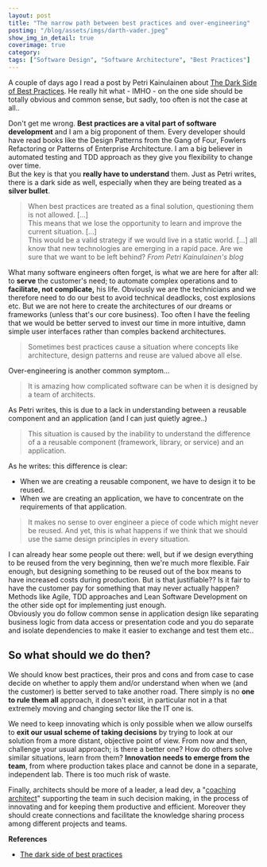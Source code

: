 ```yaml
---
layout: post
title: "The narrow path between best practices and over-engineering"
postimg: "/blog/assets/imgs/darth-vader.jpeg"
show_img_in_detail: true
coverimage: true
category: 
tags: ["Software Design", "Software Architecture", "Best Practices"]
---
```


A couple of days ago I read a post by Petri Kainulainen about [The Dark Side of Best Practices](http://www.petrikainulainen.net/software-development/processes/the-dark-side-of-best-practices/). He really hit what - IMHO - on the one side should be totally obvious and common sense, but sadly, too often is not the case at all..

Don't get me wrong. **Best practices are a vital part of software development** and I am a big proponent of them. Every developer should have read books like the Design Patterns from the Gang of Four, Fowlers Refactoring or Patterns of Enterprise Architecture. I am a big believer in automated testing and TDD approach as they give you flexibility to change over time.  
But the key is that you **really have to understand** them. Just as Petri writes, there is a dark side as well, especially when they are being treated as a **silver bullet**.

> When best practices are treated as a final solution, questioning them is not allowed. \[...\]  
> This means that we lose the opportunity to learn and improve the current situation. \[...\]  
> This would be a valid strategy if we would live in a static world. \[...\] all know that new technologies are emerging in a rapid pace. Are we sure that we want to be left behind? <cite>From Petri Kainulainen's blog</cite>

What many software engineers often forget, is what we are here for after all: to **serve** the customer's need; to automate complex operations and to **facilitate, not complicate,** his life. Obviously we are the technicians and we therefore need to do our best to avoid technical deadlocks, cost explosions etc. But we are not here to create the architectures of our dreams or frameworks (unless that's our core business). Too often I have the feeling that we would be better served to invest our time in more intuitive, damn simple user interfaces rather than comples backend architectures.

> Sometimes best practices cause a situation where concepts like architecture, design patterns and reuse are valued above all else. 

Over-engineering is another common symptom...

> It is amazing how complicated software can be when it is designed by a team of architects.

As Petri writes, this is due to a lack in understanding between a reusable component and an application (and I can just quietly agree..)

> This situation is caused by the inability to understand the difference of a a reusable component (framework, library, or service) and an application.

As he writes: this difference is clear:

- When we are creating a reusable component, we have to design it to be reused.
- When we are creating an application, we have to concentrate on the requirements of that application.

> It makes no sense to over engineer a piece of code which might never be reused. And yet, this is what happens if we think that we should use the same design principles in every situation.

I can already hear some people out there: well, but if we design everything to be reused from the very beginning, then we're much more flexible. Fair enough, but designing something to be reused out of the box means to have increased costs during production. But is that justifiable?? Is it fair to have the customer pay for something that may never actually happen? Methods like Agile, TDD approaches and Lean Software Development on the other side opt for implementing just enough.  
Obviously you do follow common sense in application design like separating business logic from data access or presentation code and you do separate and isolate dependencies to make it easier to exchange and test them etc..

## So what should we do then?

We should know best practices, their pros and cons and from case to case decide on whether to apply them and/or understand when when we (and the customer) is better served to take another road. There simply is no **one to rule them all** approach, it doesn't exist, in particular not in a that extremely moving and changing sector like the IT one is.

We need to keep innovating which is only possible when we allow ourselfs to **exit our usual scheme of taking decisions** by trying to look at our solution from a more distant, objective point of view. From now and then, challenge your usual approach; is there a better one? How do others solve similar situations, learn from them? **Innovation needs to emerge from the team**, from where production takes place and cannot be done in a separate, independent lab. There is too much risk of waste.

Finally, architects should be more of a leader, a lead dev, a "[coaching architect](/blog/2013/02/the-coaching-architect/)" supporting the team in such decision making, in the process of innovating and for keeping them productive and efficient. Moreover they should create connections and facilitate the knowledge sharing process among different projects and teams.

**References**

- [The dark side of best practices](http://www.petrikainulainen.net/software-development/processes/the-dark-side-of-best-practices/)
